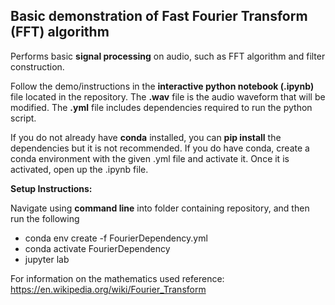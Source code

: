 ## Basic demonstration of Fast Fourier Transform (FFT) algorithm
Performs basic **signal processing** on audio, such as FFT algorithm and filter construction.

Follow the demo/instructions in the **interactive python notebook (.ipynb)** file located in the repository. The **.wav** file is the audio waveform that will be modified. The **.yml** file includes dependencies required to run the python script. 

If you do not already have **conda** installed, you can **pip install** the dependencies but it is not recommended. If you do have conda, create a conda environment with the given .yml file and activate it. Once it is activated, open up the .ipynb file.

**Setup Instructions:**

Navigate using **command line** into folder containing repository, and then run the following

* conda env create -f FourierDependency.yml
* conda activate FourierDependency
* jupyter lab

For information on the mathematics used reference: https://en.wikipedia.org/wiki/Fourier_Transform
